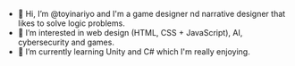 - 👋 Hi, I’m @toyinariyo and I'm a game designer nd narrative designer that likes to solve logic problems. 
- 👀 I’m interested in web design (HTML, CSS + JavaScript), AI, cybersecurity and games.
- 🌱 I’m currently learning Unity and C# which I'm really enjoying. 

<!---
toyinariyo/toyinariyo is a ✨ special ✨ repository because its `README.md` (this file) appears on your GitHub profile.
You can click the Preview link to take a look at your changes.
--->
